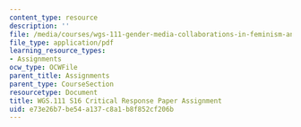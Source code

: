 ```yaml
---
content_type: resource
description: ''
file: /media/courses/wgs-111-gender-media-collaborations-in-feminism-and-technology-spring-2016/e73e26b7be54a137c8a1b8f852cf206b_MITWGS_111S16_ResponsePapr.pdf
file_type: application/pdf
learning_resource_types:
- Assignments
ocw_type: OCWFile
parent_title: Assignments
parent_type: CourseSection
resourcetype: Document
title: WGS.111 S16 Critical Response Paper Assignment
uid: e73e26b7-be54-a137-c8a1-b8f852cf206b
---
```

